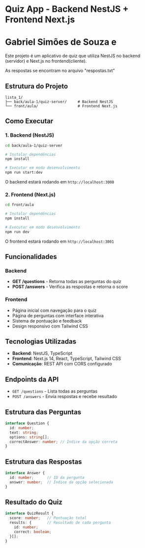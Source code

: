 # Quiz App - Backend NestJS + Frontend Next.js
# Gabriel Simões de Souza e 

Este projeto é um aplicativo de quiz que utiliza NestJS no backend (servidor) e Next.js no frontend(cliente).

As respostas se encontram no arquivo "respostas.txt"

## Estrutura do Projeto

```
lista_1/
├── back/aula-1/quiz-server/     # Backend NestJS
└── front/aula/                  # Frontend Next.js
```

## Como Executar

### 1. Backend (NestJS)

```bash
cd back/aula-1/quiz-server

# Instalar dependências
npm install

# Executar em modo desenvolvimento
npm run start:dev
```

O backend estará rodando em `http://localhost:3000`

### 2. Frontend (Next.js)

```bash
cd front/aula

# Instalar dependências
npm install

# Executar em modo desenvolvimento
npm run dev
```

O frontend estará rodando em `http://localhost:3001`

## Funcionalidades

### Backend
- **GET /questions** - Retorna todas as perguntas do quiz
- **POST /answers** - Verifica as respostas e retorna o score

### Frontend
- Página inicial com navegação para o quiz
- Página de perguntas com interface interativa
- Sistema de pontuação e feedback
- Design responsivo com Tailwind CSS

## Tecnologias Utilizadas

- **Backend**: NestJS, TypeScript
- **Frontend**: Next.js 14, React, TypeScript, Tailwind CSS
- **Comunicação**: REST API com CORS configurado

## Endpoints da API

- `GET /questions` - Lista todas as perguntas
- `POST /answers` - Envia respostas e recebe resultado

## Estrutura das Perguntas

```typescript
interface Question {
  id: number;
  text: string;
  options: string[];
  correctAnswer: number; // Índice da opção correta
}
```

## Estrutura das Respostas

```typescript
interface Answer {
  id: number;      // ID da pergunta
  answer: number;  // Índice da opção selecionada
}
```

## Resultado do Quiz

```typescript
interface QuizResult {
  score: number;   // Pontuação total
  results: {       // Resultado de cada pergunta
    id: number;
    correct: boolean;
  }[];
}
```
